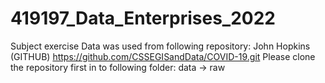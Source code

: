 # 419197_Data_Enterprises_2022
Subject exercise
Data was used from following repository:
    John Hopkins (GITHUB) https://github.com/CSSEGISandData/COVID-19.git
Please clone the repository first in to following folder:
                                    data -> raw
